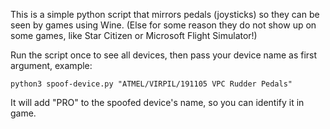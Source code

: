 This is a simple python script that mirrors pedals (joysticks) so they can be seen by games using Wine.
(Else for some reason they do not show up on some games, like Star Citizen or Microsoft Flight Simulator!)

Run the script once to see all devices, then pass your device name as first argument, example:

    python3 spoof-device.py "ATMEL/VIRPIL/191105 VPC Rudder Pedals"

It will add "PRO" to the spoofed device's name, so you can identify it in game.
